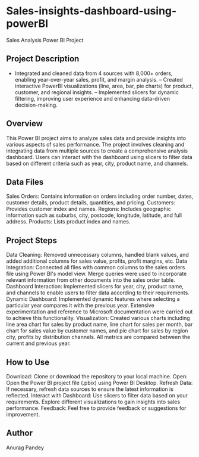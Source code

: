 # Sales-insights-dashboard-using-powerBI
Sales Analysis Power BI Project

## Project Description
- Integrated and cleaned data from 4 sources with 8,000+ orders, enabling year-over-year sales, profit, and margin analysis.
– Created interactive PowerBI visualizations (line, area, bar, pie charts) for product, customer, and regional insights.
– Implemented slicers for dynamic filtering, improving user experience and enhancing data-driven decision-making.

## Overview
This Power BI project aims to analyze sales data and provide insights into various aspects of sales performance. The project involves cleaning and integrating data from multiple sources to create a comprehensive analysis dashboard. Users can interact with the dashboard using slicers to filter data based on different criteria such as year, city, product name, and channels.

## Data Files
Sales Orders: Contains information on orders including order number, dates, customer details, product details, quantities, and pricing.
Customers: Provides customer index and names.
Regions: Includes geographic information such as suburbs, city, postcode, longitude, latitude, and full address.
Products: Lists product index and names.

## Project Steps
Data Cleaning: Removed unnecessary columns, handled blank values, and added additional columns for sales value, profits, profit margins, etc.
Data Integration: Connected all files with common columns to the sales orders file using Power BI's model view. Merge queries were used to incorporate relevant information from other documents into the sales order table.
Dashboard Interaction: Implemented slicers for year, city, product name, and channels to enable users to filter data according to their requirements.
Dynamic Dashboard: Implemented dynamic features where selecting a particular year compares it with the previous year. Extensive experimentation and reference to Microsoft documentation were carried out to achieve this functionality.
Visualization: Created various charts including line area chart for sales by product name, line chart for sales per month, bar chart for sales value by customer names, and pie chart for sales by region city, profits by distribution channels. All metrics are compared between the current and previous year.

## How to Use
Download: Clone or download the repository to your local machine.
Open: Open the Power BI project file (.pbix) using Power BI Desktop.
Refresh Data: If necessary, refresh data sources to ensure the latest information is reflected.
Interact with Dashboard: Use slicers to filter data based on your requirements. Explore different visualizations to gain insights into sales performance.
Feedback: Feel free to provide feedback or suggestions for improvement.

## Author
Anurag Pandey
